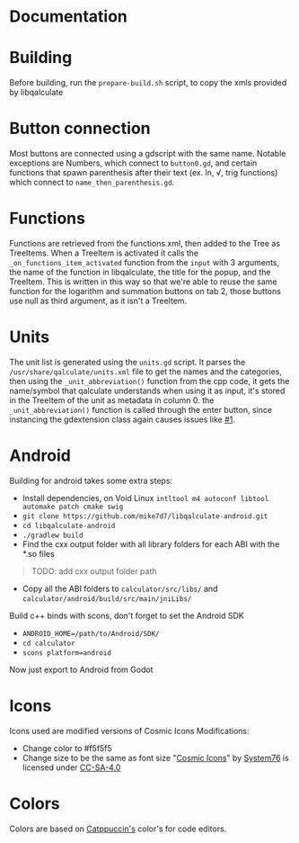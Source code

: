 # Documentation

Building
==================
Before building, run the `prepare-build.sh` script, to copy the xmls provided by libqalculate

Button connection
==================

Most buttons are connected using a gdscript with the same name. Notable exceptions are Numbers, which connect to `button0.gd`, and certain functions that spawn parenthesis after their text (ex. ln, √, trig functions) which connect to `name_then_parenthesis.gd`. 

Functions
==================
Functions are retrieved from the functions.xml, then added to the Tree as TreeItems. When a TreeItem is activated it calls the `_on_functions_item_activated` function from the `input` with 3 arguments, the name of the function in libqalculate, the title for the popup, and the TreeItem. This is written in this way so that we're able to reuse the same function for the logarithm and summation buttons on tab 2, those buttons use null as third argument, as it isn't a TreeItem.

Units
==================

The unit list is generated using the `units.gd` script. It parses the `/usr/share/qalculate/units.xml` file to get the names and the categories, then using the `_unit_abbreviation()` function from the cpp code, it gets the name/symbol that qalculate understands when using it as input, it's stored in the TreeItem of the unit as metadata in column 0. the `_unit_abbreviation()` function is called through the enter button, since instancing the gdextension class again causes issues like [#1](https://gitlab.com/mike7d7/calculator/-/issues/1#).

Android
==================

Building for android takes some extra steps:
- Install dependencies, on Void Linux `intltool m4 autoconf libtool automake patch cmake swig`
- `git clone https://github.com/mike7d7/libqalculate-android.git`
- `cd libqalculate-android`
- `./gradlew build`
- Find the cxx output folder with all library folders for each ABI with the *.so files
> TODO: add cxx output folder path
- Copy all the ABI folders to `calculator/src/libs/` and `calculator/android/build/src/main/jniLibs/`

Build c++ binds with scons, don't forget to set the Android SDK
- `ANDROID_HOME=/path/to/Android/SDK/`
- `cd calculator`
- `scons platform=android`

Now just export to Android from Godot

Icons
==================

Icons used are modified versions of Cosmic Icons
Modifications:
- Change color to #f5f5f5
- Change size to be the same as font size
"[Cosmic Icons](http://github.com/pop-os/cosmic-icons)" by [System76](http://system76.com/) is licensed under [CC-SA-4.0](http://creativecommons.org/licenses/by-sa/4.0/)

Colors
==================

Colors are based on [Catppuccin's](https://github.com/catppuccin/catppuccin/blob/main/docs/style-guide.md#language-defaults) color's for code editors.
